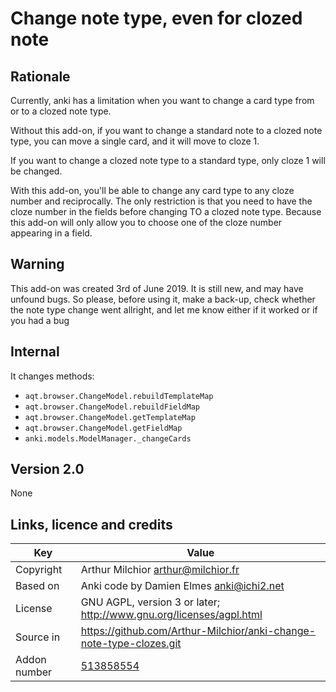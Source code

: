 # Change note type, even for clozed note
## Rationale
Currently, anki has a limitation when you want to change a card type
from or to a clozed note type.

Without this add-on, if you want to change a standard note to a clozed
note type, you can move a single card, and it will move to cloze 1.

If you want to change a clozed note type to a standard type, only
cloze 1 will be changed.

With this add-on, you'll be able to change any card type to any cloze
number and reciprocally. The only restriction is that you need to have
the cloze number in the fields before changing TO a clozed note
type. Because this add-on will only allow you to choose one of the
cloze number appearing in a field.

## Warning
This add-on was created 3rd of June 2019. It is still new, and may
have unfound bugs. So please, before using it, make a back-up, check
whether the note type change went allright, and let me know either if
it worked or if you had a bug

## Internal
It changes methods:
* `aqt.browser.ChangeModel.rebuildTemplateMap`
* `aqt.browser.ChangeModel.rebuildFieldMap`
* `aqt.browser.ChangeModel.getTemplateMap`
* `aqt.browser.ChangeModel.getFieldMap`
* `anki.models.ModelManager._changeCards`


## Version 2.0
None


## Links, licence and credits

Key         |Value
------------|-------------------------------------------------------------------
Copyright   | Arthur Milchior <arthur@milchior.fr>
Based on    | Anki code by Damien Elmes <anki@ichi2.net>
License     | GNU AGPL, version 3 or later; http://www.gnu.org/licenses/agpl.html
Source in   | https://github.com/Arthur-Milchior/anki-change-note-type-clozes.git
Addon number| [513858554](https://ankiweb.net/shared/info/513858554)
